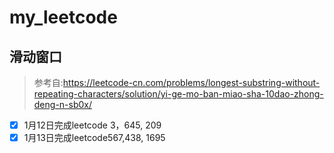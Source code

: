 # my_leetcode
## 滑动窗口
> 参考自:https://leetcode-cn.com/problems/longest-substring-without-repeating-characters/solution/yi-ge-mo-ban-miao-sha-10dao-zhong-deng-n-sb0x/
- [x] 1月12日完成leetcode 3，645, 209
- [x] 1月13日完成leetcode567,438, 1695 
